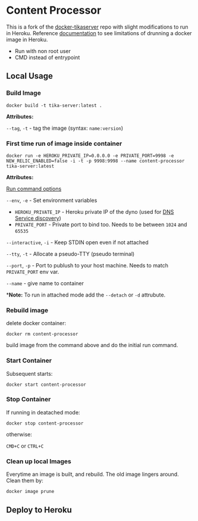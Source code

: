 # Content Processor

This is a fork of the [docker-tikaserver](https://github.com/LogicalSpark/docker-tikaserver/tree/1.18) repo with slight modifications to run in Heroku. Reference [documentation](https://devcenter.heroku.com/articles/container-registry-and-runtime) to see limitations of drunning a docker image in Heroku.
 * Run with non root user
 * CMD instead of entrypoint

## Local Usage

### Build Image
`docker build -t tika-server:latest .`

**Attributes:**

`--tag`, `-t` - tag the image (syntax: `name:version`)

### First time run of image inside container
`docker run -e HEROKU_PRIVATE_IP=0.0.0.0 -e PRIVATE_PORT=9998 -e NEW_RELIC_ENABLED=false -i -t -p 9998:9998 --name content-processor tika-server:latest`

**Attributes:**

[Run command options](https://docs.docker.com/edge/engine/reference/commandline/run/#options)

`--env`, `-e` - Set environment variables
 * `HEROKU_PRIVATE_IP` - Heroku private IP of the dyno (used for [DNS Service discovery](https://devcenter.heroku.com/articles/dyno-dns-service-discovery))
 * `PRIVATE_PORT` - Private port to bind too. Needs to be between `1024` and `65535`

`--interactive`, `-i` - Keep STDIN open even if not attached

`--tty`, `-t` - Allocate a pseudo-TTY (pseudo terminal)

`--port`, `-p` - Port to publush to your host machine. Needs to match `PRIVATE_PORT` env var.

`--name` - give name to container

***Note:** To run in attached mode add the `--detach` or `-d` attrubute.

### Rebuild image

delete docker container:

`docker rm content-processor`

build image from the command above and do the initial run command.

### Start Container

Subsequent starts:

`docker start content-processor`

### Stop Container

If running in deatached mode:

`docker stop content-processor`

otherwise:

`CMD+C` or `CTRL+C`

### Clean up local Images

Everytime an image is built, and rebuild. The old image lingers around. Clean them by:

`docker image prune`


## Deploy to Heroku